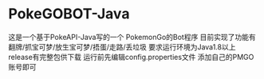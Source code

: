 # PokeGOBOT-Java

这是一个基于PokeAPI-Java写的一个
PokemonGo的Bot程序
目前实现了功能有
翻牌/抓宝可梦/放生宝可梦/捂蛋/走路/丢垃圾
要求运行环境为Java1.8以上
release有完整包供下载
运行前先编辑config.properties文件
添加自己的PMGO账号即可

